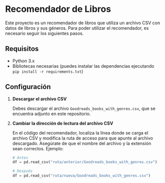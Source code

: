 # Recomendador de Libros

Este proyecto es un recomendador de libros que utiliza un archivo CSV con datos de libros y sus géneros. Para poder utilizar el recomendador, es necesario seguir los siguientes pasos.

## Requisitos

- Python 3.x
- Bibliotecas necesarias (puedes instalar las dependencias ejecutando `pip install -r requirements.txt`)

## Configuración

1. **Descargar el archivo CSV**

   Debes descargar el archivo `Goodreads_books_with_genres.csv`, que se encuentra adjunto en este repositorio.

2. **Cambiar la dirección de lectura del archivo CSV**

   En el código del recomendador, localiza la línea donde se carga el archivo CSV y modifica la ruta de acceso para que apunte al archivo descargado. Asegúrate de que el nombre del archivo y la extensión sean correctos. Ejemplo:

   ```python
   # Antes
   df = pd.read_csv("ruta/anterior/Goodreads_books_with_genres.csv")

   # Después
   df = pd.read_csv("ruta/nueva/Goodreads_books_with_genres.csv")
